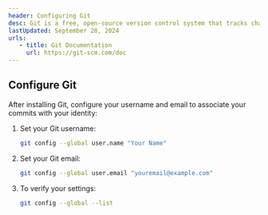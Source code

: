 ```yaml
---
header: Configuring Git
desc: Git is a free, open-source version control system that tracks changes in source code, enabling collaboration and efficient management of projects.
lastUpdated: September 28, 2024
urls: 
   - title: Git Documentation
     url: https://git-scm.com/doc
---
```


## Configure Git

After installing Git, configure your username and email to associate your commits with your identity:

1. Set your Git username:

   ```bash
   git config --global user.name "Your Name"
   ```

2. Set your Git email:

   ```bash
   git config --global user.email "youremail@example.com"
   ```

3. To verify your settings:
   ```bash
   git config --global --list
   ```
